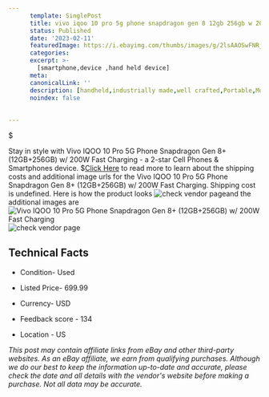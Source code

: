 ```yaml
---
      template: SinglePost
      title: vivo iqoo 10 pro 5g phone snapdragon gen 8 12gb 256gb w 200w fast charging
      status: Published
      date: '2023-02-11'
      featuredImage: https://i.ebayimg.com/thumbs/images/g/2lsAAOSwFNRj1fxH/s-l225.jpg
      categories: 
      excerpt: >-
        [smartphone,device ,hand held device]
      meta:
      canonicalLink: ''
      description: [handheld,industrially made,well crafted,Portable,Mobile,Compact,Convenient,Lightweight,Maneuverable,Man-portable,Miniature,Carriable,Hand-held,Light,Holdable,Transportable,Mobile device,Pocket-sized,On-the-go,Wireless,Cordless,Compact size,Convenient size, smartphone,device ,hand held device]
      noindex: false
      
        
---
```

$

Stay in style with Vivo IQOO 10 Pro 5G Phone Snapdragon Gen 8+ (12GB+256GB) w/ 200W Fast Charging - a 2-star Cell Phones & Smartphones device.
$[Click Here](https://www.ebay.com/itm/185754718903?hash=item2b3fd812b7%3Ag%3A2lsAAOSwFNRj1fxH&mkevt=1&mkcid=1&mkrid=711-53200-19255-0&campid=%253CePNCampaignId%253E&customid=%253CreferenceId%253E&toolid=10049) to read more to learn about the shipping costs and additional image urls for the Vivo IQOO 10 Pro 5G Phone Snapdragon Gen 8+ (12GB+256GB) w/ 200W Fast Charging. Shipping cost is undefined. Here is how the product looks ![check vendor page](https://i.ebayimg.com/thumbs/images/g/2lsAAOSwFNRj1fxH/s-l225.jpg)and the additional images are![Vivo IQOO 10 Pro 5G Phone Snapdragon Gen 8+ (12GB+256GB) w/ 200W Fast Charging](https://i.ebayimg.com/images/g/2lsAAOSwFNRj1fxH/s-l1600.jpg)![check vendor page](https://origin-galleryplus.ebayimg.com/ws/web/185754718903_2_0_1/225x225.jpg,https://origin-galleryplus.ebayimg.com/ws/web/185754718903_3_0_1/225x225.jpg,https://origin-galleryplus.ebayimg.com/ws/web/185754718903_4_0_1/225x225.jpg,https://origin-galleryplus.ebayimg.com/ws/web/185754718903_5_0_1/225x225.jpg)



 ## Technical Facts 



     
      

 - Condition- Used 


      

 - Listed Price- 699.99 


      

 - Currency- USD 


      

 - Feedback score - 134 


      

 - Location - US 


      
      

 *_This post may contain affiliate links from eBay and other third-party websites. As an eBay affiliate, we earn from qualifying purchases. Although we do our best to keep the information up-to-date and accurate, please check the date and all details with the vendor's website before making a purchase. Not all data may be accurate._*






